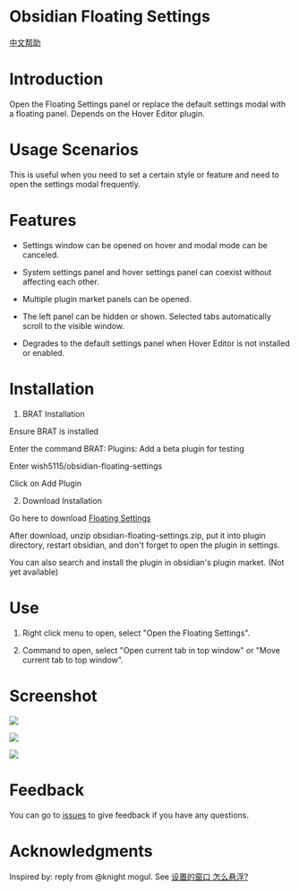 # Obsidian Floating Settings

[中文帮助](https://github.com/wish5115/obsidian-floating-settings/blob/main/README-zh.md)

# Introduction

Open the Floating Settings panel or replace the default settings modal with a floating panel. Depends on the Hover Editor plugin.

# Usage Scenarios

This is useful when you need to set a certain style or feature and need to open the settings modal frequently.

# Features

- Settings window can be opened on hover and modal mode can be canceled.

- System settings panel and hover settings panel can coexist without affecting each other.

- Multiple plugin market panels can be opened.

- The left panel can be hidden or shown. Selected tabs automatically scroll to the visible window.

- Degrades to the default settings panel when Hover Editor is not installed or enabled.

# Installation

1. BRAT Installation

Ensure BRAT is installed

Enter the command BRAT: Plugins: Add a beta plugin for testing

Enter wish5115/obsidian-floating-settings

Click on Add Plugin

2. Download Installation

Go here to download [Floating Settings](https://github.com/wish5115/obsidian-floating-settings/releases/)

After download, unzip obsidian-floating-settings.zip, put it into plugin directory, restart obsidian, and don't forget to open the plugin in settings.

You can also search and install the plugin in obsidian's plugin market. (Not yet available)


# Use

1. Right click menu to open, select "Open the Floating Settings".

2. Command to open, select "Open current tab in top window" or "Move current tab to top window".


# Screenshot

![](https://cdn.jsdelivr.net/gh/wish5115/obsidian-floating-settings@main/screenshots/en-preview.png)

![](https://cdn.jsdelivr.net/gh/wish5115/obsidian-floating-settings@main/screenshots/en-market.png)

![](https://cdn.jsdelivr.net/gh/wish5115/obsidian-floating-settings@main/screenshots/en-demopng)


# Feedback

You can go to [issues](https://github.com/wish5115/obsidian-floating-settings/issues) to give feedback if you have any questions.


# Acknowledgments

Inspired by: reply from @knight mogul. See [设置的窗口 怎么悬浮?](https://forum-zh.obsidian.md/t/topic/35799/19)

